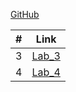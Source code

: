 [GitHub](https://github.com/mariia-soroka/labs)

| # | Link    |
|:---:|---------|
|  3  | [Lab_3](https://github.com/mariia-soroka/labs/tree/main/lab3)|
|  4  | [Lab_4](https://github.com/mariia-soroka/labs/tree/main/lab4)|
